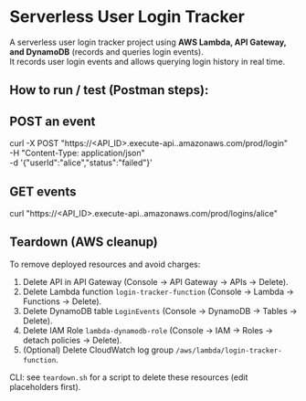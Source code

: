 # Serverless User Login Tracker

A serverless user login tracker project using **AWS Lambda, API Gateway, and DynamoDB** (records and queries login events).  
It records user login events and allows querying login history in real time.

## How to run / test (Postman steps):
## POST an event
curl -X POST "https://<API_ID>.execute-api.<region>.amazonaws.com/prod/login" \
-H "Content-Type: application/json" \
-d '{"userId":"alice","status":"failed"}'

## GET events
curl "https://<API_ID>.execute-api.<region>.amazonaws.com/prod/logins/alice"



## Teardown (AWS cleanup)
To remove deployed resources and avoid charges:
1. Delete API in API Gateway (Console → API Gateway → APIs → Delete).
2. Delete Lambda function `login-tracker-function` (Console → Lambda → Functions → Delete).
3. Delete DynamoDB table `LoginEvents` (Console → DynamoDB → Tables → Delete).
4. Delete IAM Role `lambda-dynamodb-role` (Console → IAM → Roles → detach policies → Delete).
5. (Optional) Delete CloudWatch log group `/aws/lambda/login-tracker-function`.

CLI: see `teardown.sh` for a script to delete these resources (edit placeholders first).
 

